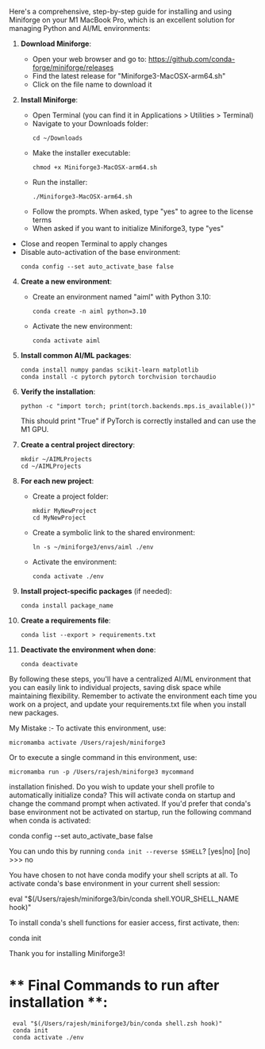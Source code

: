 Here's a comprehensive, step-by-step guide for installing and using Miniforge on your M1 MacBook Pro, which is an excellent solution for managing Python and AI/ML environments:

1. **Download Miniforge**:

   - Open your web browser and go to: https://github.com/conda-forge/miniforge/releases
   - Find the latest release for "Miniforge3-MacOSX-arm64.sh"
   - Click on the file name to download it

2. **Install Miniforge**:

   - Open Terminal (you can find it in Applications > Utilities > Terminal)
   - Navigate to your Downloads folder:
     ```
     cd ~/Downloads
     ```
   - Make the installer executable:
     ```
     chmod +x Miniforge3-MacOSX-arm64.sh
     ```
   - Run the installer:
     ```
     ./Miniforge3-MacOSX-arm64.sh
     ```
   - Follow the prompts. When asked, type "yes" to agree to the license terms
   - When asked if you want to initialize Miniforge3, type "yes"

- Close and reopen Terminal to apply changes
- Disable auto-activation of the base environment:
  ```
  conda config --set auto_activate_base false
  ```

4. **Create a new environment**:

   - Create an environment named "aiml" with Python 3.10:
     ```
     conda create -n aiml python=3.10
     ```
   - Activate the new environment:
     ```
     conda activate aiml
     ```

5. **Install common AI/ML packages**:

   ```
   conda install numpy pandas scikit-learn matplotlib
   conda install -c pytorch pytorch torchvision torchaudio
   ```

6. **Verify the installation**:

   ```
   python -c "import torch; print(torch.backends.mps.is_available())"
   ```

   This should print "True" if PyTorch is correctly installed and can use the M1 GPU.

7. **Create a central project directory**:

   ```
   mkdir ~/AIMLProjects
   cd ~/AIMLProjects
   ```

8. **For each new project**:

   - Create a project folder:
     ```
     mkdir MyNewProject
     cd MyNewProject
     ```
   - Create a symbolic link to the shared environment:
     ```
     ln -s ~/miniforge3/envs/aiml ./env
     ```
   - Activate the environment:
     ```
     conda activate ./env
     ```

9. **Install project-specific packages** (if needed):

   ```
   conda install package_name
   ```

10. **Create a requirements file**:

    ```
    conda list --export > requirements.txt
    ```

11. **Deactivate the environment when done**:
    ```
    conda deactivate
    ```

By following these steps, you'll have a centralized AI/ML environment that you can easily link to individual projects, saving disk space while maintaining flexibility. Remember to activate the environment each time you work on a project, and update your requirements.txt file when you install new packages.

My Mistake :-
To activate this environment, use:

    micromamba activate /Users/rajesh/miniforge3

Or to execute a single command in this environment, use:

    micromamba run -p /Users/rajesh/miniforge3 mycommand

installation finished.
Do you wish to update your shell profile to automatically initialize conda?
This will activate conda on startup and change the command prompt when activated.
If you'd prefer that conda's base environment not be activated on startup,
run the following command when conda is activated:

conda config --set auto_activate_base false

You can undo this by running `conda init --reverse $SHELL`? [yes|no]
[no] >>> no

You have chosen to not have conda modify your shell scripts at all.
To activate conda's base environment in your current shell session:

eval "$(/Users/rajesh/miniforge3/bin/conda shell.YOUR_SHELL_NAME hook)"

To install conda's shell functions for easier access, first activate, then:

conda init

Thank you for installing Miniforge3!

# ** Final Commands to run after installation **:

```
 eval "$(/Users/rajesh/miniforge3/bin/conda shell.zsh hook)"
 conda init
 conda activate ./env
```
